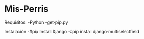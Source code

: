 # Mis-Perris
Requisitos:
-Python 
-get-pip.py


Instalación
-#pip Install Django
-#pip install django-multiselectfield



